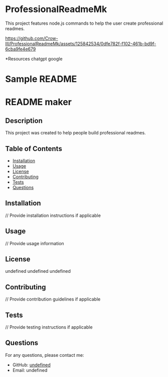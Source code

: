 
# ProfessionalReadmeMk

This project features node.js commands to help the user create professional readmes.



https://github.com/Crow-III/ProfessionalReadmeMk/assets/125842534/0dfe782f-f102-461b-bd9f-6cba9fe4e679


*Resources 
chatgpt 
google





# Sample README 

# README maker

## Description
This project was created to help people build professional readmes.

## Table of Contents
- [Installation](#installation)
- [Usage](#usage)
- [License](#license)
- [Contributing](#contributing)
- [Tests](#tests)
- [Questions](#questions)

## Installation
// Provide installation instructions if applicable

## Usage
// Provide usage information

## License
undefined
undefined
undefined

## Contributing
// Provide contribution guidelines if applicable

## Tests
// Provide testing instructions if applicable

## Questions
For any questions, please contact me:
- GitHub: [undefined](https://github.com/undefined)
- Email: undefined